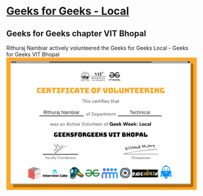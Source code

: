 # [Geeks for Geeks - Local](https://www.geeksforgeeks.org/)
## Geeks for Geeks chapter VIT Bhopal

Rithuraj Nambiar actively volunteered the Geeks for Geeks Local - Geeks for Geeks VIT Bhopal
![Certificate-Image](https://github.com/rithurajnambiar17/lisences-and-certifications/blob/master/Volunteering/Geeks%20for%20Geeks%20Local%20-%20Technical%20Team/Geeks%20For%20Geeks%20Local%20-%20Technical%20Team.jpg)
